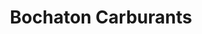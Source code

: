 ---
title: "Bochaton Carburants"
url: /saint-paul-en-chablais/bochaton-carburants/
shop: Treibstoff
---